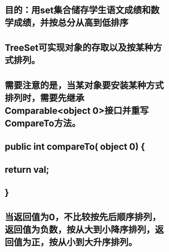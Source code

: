 # 目的：用set集合储存学生语文成绩和数学成绩，并按总分从高到低排序
# TreeSet可实现对象的存取以及按某种方式排列。
# 需要注意的是，当某对象要安装某种方式排列时，需要先继承Comparable<object 0>接口并重写CompareTo方法。
# public int compareTo( object 0) {
#        return val;
#    }
# 当返回值为0，不比较按先后顺序排列，返回值为负数，按从大到小降序排列，返回值为正，按从小到大升序排列。

